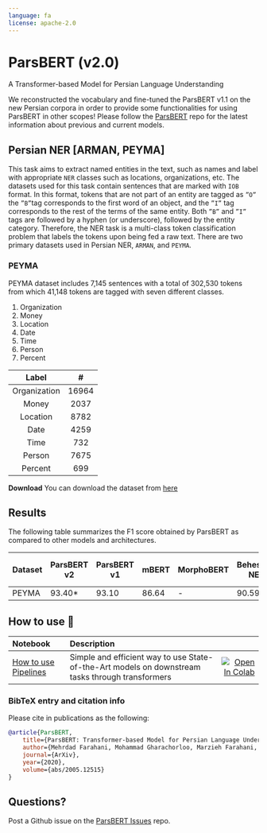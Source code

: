 ```yaml
---
language: fa
license: apache-2.0
---
```


# ParsBERT (v2.0)
A Transformer-based Model for Persian Language Understanding

We reconstructed the vocabulary and fine-tuned the ParsBERT v1.1 on the new Persian corpora in order to provide some functionalities for using ParsBERT in other scopes!
Please follow the [ParsBERT](https://github.com/hooshvare/parsbert) repo for the latest information about previous and current models.


## Persian NER [ARMAN, PEYMA]

This task aims to extract named entities in the text, such as names and label with appropriate `NER` classes such as locations, organizations, etc. The datasets used for this task contain sentences that are marked with `IOB` format. In this format, tokens that are not part of an entity are tagged as `”O”` the `”B”`tag corresponds to the first word of an object, and the `”I”` tag corresponds to the rest of the terms of the same entity. Both `”B”` and `”I”` tags are followed by a hyphen (or underscore), followed by the entity category. Therefore, the NER task is a multi-class token classification problem that labels the tokens upon being fed a raw text. There are two primary datasets used in Persian NER, `ARMAN`, and `PEYMA`.


### PEYMA

PEYMA dataset includes 7,145 sentences with a total of 302,530 tokens from which 41,148 tokens are tagged with seven different classes.

1. Organization
2. Money
3. Location
4. Date
5. Time
6. Person
7. Percent


|     Label    |   #   |
|:------------:|:-----:|
| Organization | 16964 |
|     Money    |  2037 |
|   Location   |  8782 |
|     Date     |  4259 |
|     Time     |  732  |
|    Person    |  7675 |
|    Percent   |  699  |


**Download**
You can download the dataset from [here](http://nsurl.org/tasks/task-7-named-entity-recognition-ner-for-farsi/)

## Results

The following table summarizes the F1 score obtained by ParsBERT as compared to other models and architectures.

| Dataset | ParsBERT v2 | ParsBERT v1 | mBERT | MorphoBERT | Beheshti-NER | LSTM-CRF | Rule-Based CRF | BiLSTM-CRF |
|---------|-------------|-------------|-------|------------|--------------|----------|----------------|------------|
| PEYMA   | 93.40*      | 93.10       | 86.64 | -          | 90.59        | -        | 84.00          | -          |


## How to use :hugs:

| Notebook     |      Description      |   |
|:----------|:-------------|------:|
| [How to use Pipelines](https://github.com/hooshvare/parsbert-ner/blob/master/persian-ner-pipeline.ipynb)  | Simple and efficient way to use State-of-the-Art models on downstream tasks through transformers | [![Open In Colab](https://colab.research.google.com/assets/colab-badge.svg)](https://colab.research.google.com/github/hooshvare/parsbert-ner/blob/master/persian-ner-pipeline.ipynb) |


### BibTeX entry and citation info

Please cite in publications as the following:

```bibtex
@article{ParsBERT,
    title={ParsBERT: Transformer-based Model for Persian Language Understanding},
    author={Mehrdad Farahani, Mohammad Gharachorloo, Marzieh Farahani, Mohammad Manthouri},
    journal={ArXiv},
    year={2020},
    volume={abs/2005.12515}
}
```

## Questions?
Post a Github issue on the [ParsBERT Issues](https://github.com/hooshvare/parsbert/issues) repo.